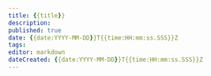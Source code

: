 ```yaml
---
title: {{title}}
description:
published: true
date: {{date:YYYY-MM-DD}}T{{time:HH:mm:ss.SSS}}Z
tags:
editor: markdown
dateCreated: {{date:YYYY-MM-DD}}T{{time:HH:mm:ss.SSS}}Z
---
```


## 


